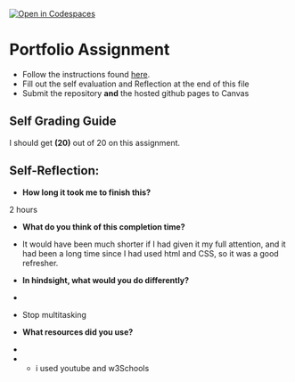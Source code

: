 [![Open in Codespaces](https://classroom.github.com/assets/launch-codespace-7f7980b617ed060a017424585567c406b6ee15c891e84e1186181d67ecf80aa0.svg)](https://classroom.github.com/open-in-codespaces?assignment_repo_id=13368354)
# Portfolio Assignment

- Follow the instructions found [here](https://it3049c.github.io/Material/Assignments/1.Online_Portfolio/).
- Fill out the self evaluation and Reflection at the end of this file
- Submit the repository **and** the hosted github pages to Canvas

## Self Grading Guide

<!--- Update the following line with your self-grade --->
<!--- Check the Rubric on Canvas for a guideline --->

I should get **(20)** out of 20 on this assignment.

## Self-Reflection:

- **How long it took me to finish this?**
<!-- Answer below this line -->
2 hours

- **What do you think of this completion time?**
<!-- Answer below this line -->
- It would have been much shorter if I had given it my full attention, and it had been a long time since I had used html and CSS, so it was a good refresher. 

- **In hindsight, what would you do differently?**
- <!-- Answer below this line -->
- Stop multitasking

- **What resources did you use?**
- <!-- Answer below this line -->
- - i used youtube and w3Schools
